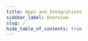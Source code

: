 ```yaml
---
title: Apps and Integrations
sidebar_label: Overview
slug: /
hide_table_of_contents: true
---
```


<head>
  <title>Apps and Integrations</title>
  <meta
    name="description"
    content="Lorem ipsum"
  />
</head>


